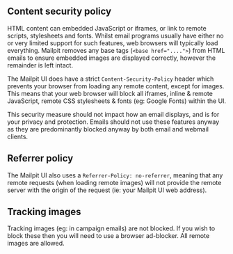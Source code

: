 ## Content security policy

HTML content can embedded JavaScript or iframes, or link to remote scripts, stylesheets and fonts. Whilst email programs usually have either no or very limited support for such features, web browsers will typically load everything. Mailpit removes any base tags (`<base href="....">`) from HTML emails to ensure embedded images are displayed correctly, however the remainder is left intact. 

The Mailpit UI does have a strict `Content-Security-Policy` header which prevents your browser from loading any remote content, except for images. This means that your web browser will block all iframes, inline & remote JavaScript, remote CSS stylesheets & fonts (eg: Google Fonts) within the UI.

This security measure should not impact how an email displays, and is for your privacy and protection. Emails should not use these features anyway as they are predominantly blocked anyway by both email and webmail clients.

## Referrer policy

The Mailpit UI also uses a `Referrer-Policy: no-referrer`, meaning that any remote requests (when loading remote images) will not provide the remote server with the origin of the request (ie: your Mailpit UI web address).

## Tracking images

Tracking images (eg: in campaign emails) are not blocked. If you wish to block these then you will need to use a browser ad-blocker. All remote images are allowed.